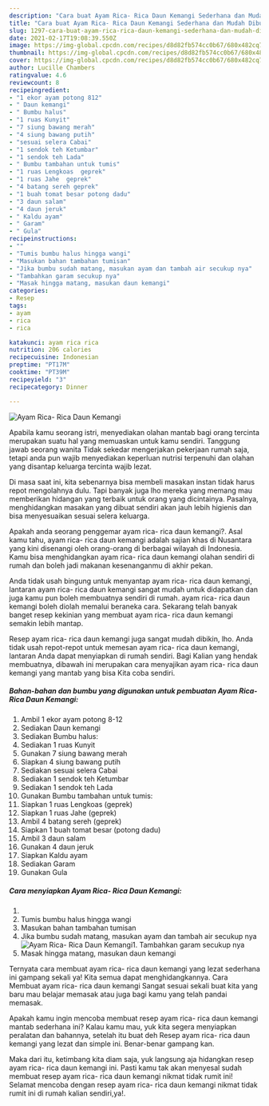 ```yaml
---
description: "Cara buat Ayam Rica- Rica Daun Kemangi Sederhana dan Mudah Dibuat"
title: "Cara buat Ayam Rica- Rica Daun Kemangi Sederhana dan Mudah Dibuat"
slug: 1297-cara-buat-ayam-rica-rica-daun-kemangi-sederhana-dan-mudah-dibuat
date: 2021-02-17T19:08:39.550Z
image: https://img-global.cpcdn.com/recipes/d8d82fb574cc0b67/680x482cq70/ayam-rica-rica-daun-kemangi-foto-resep-utama.jpg
thumbnail: https://img-global.cpcdn.com/recipes/d8d82fb574cc0b67/680x482cq70/ayam-rica-rica-daun-kemangi-foto-resep-utama.jpg
cover: https://img-global.cpcdn.com/recipes/d8d82fb574cc0b67/680x482cq70/ayam-rica-rica-daun-kemangi-foto-resep-utama.jpg
author: Lucille Chambers
ratingvalue: 4.6
reviewcount: 8
recipeingredient:
- "1 ekor ayam potong 812"
- " Daun kemangi"
- " Bumbu halus"
- "1 ruas Kunyit"
- "7 siung bawang merah"
- "4 siung bawang putih"
- "sesuai selera Cabai"
- "1 sendok teh Ketumbar"
- "1 sendok teh Lada"
- " Bumbu tambahan untuk tumis"
- "1 ruas Lengkoas  geprek"
- "1 ruas Jahe  geprek"
- "4 batang sereh geprek"
- "1 buah tomat besar potong dadu"
- "3 daun salam"
- "4 daun jeruk"
- " Kaldu ayam"
- " Garam"
- " Gula"
recipeinstructions:
- ""
- "Tumis bumbu halus hingga wangi"
- "Masukan bahan tambahan tumisan"
- "Jika bumbu sudah matang, masukan ayam dan tambah air secukup nya"
- "Tambahkan garam secukup nya"
- "Masak hingga matang, masukan daun kemangi"
categories:
- Resep
tags:
- ayam
- rica
- rica

katakunci: ayam rica rica 
nutrition: 206 calories
recipecuisine: Indonesian
preptime: "PT17M"
cooktime: "PT39M"
recipeyield: "3"
recipecategory: Dinner

---
```



![Ayam Rica- Rica Daun Kemangi](https://img-global.cpcdn.com/recipes/d8d82fb574cc0b67/680x482cq70/ayam-rica-rica-daun-kemangi-foto-resep-utama.jpg)

Apabila kamu seorang istri, menyediakan olahan mantab bagi orang tercinta merupakan suatu hal yang memuaskan untuk kamu sendiri. Tanggung jawab seorang  wanita Tidak sekedar mengerjakan pekerjaan rumah saja, tetapi anda pun wajib menyediakan keperluan nutrisi terpenuhi dan olahan yang disantap keluarga tercinta wajib lezat.

Di masa  saat ini, kita sebenarnya bisa membeli masakan instan tidak harus repot mengolahnya dulu. Tapi banyak juga lho mereka yang memang mau memberikan hidangan yang terbaik untuk orang yang dicintainya. Pasalnya, menghidangkan masakan yang dibuat sendiri akan jauh lebih higienis dan bisa menyesuaikan sesuai selera keluarga. 



Apakah anda seorang penggemar ayam rica- rica daun kemangi?. Asal kamu tahu, ayam rica- rica daun kemangi adalah sajian khas di Nusantara yang kini disenangi oleh orang-orang di berbagai wilayah di Indonesia. Kamu bisa menghidangkan ayam rica- rica daun kemangi olahan sendiri di rumah dan boleh jadi makanan kesenanganmu di akhir pekan.

Anda tidak usah bingung untuk menyantap ayam rica- rica daun kemangi, lantaran ayam rica- rica daun kemangi sangat mudah untuk didapatkan dan juga kamu pun boleh membuatnya sendiri di rumah. ayam rica- rica daun kemangi boleh diolah memalui beraneka cara. Sekarang telah banyak banget resep kekinian yang membuat ayam rica- rica daun kemangi semakin lebih mantap.

Resep ayam rica- rica daun kemangi juga sangat mudah dibikin, lho. Anda tidak usah repot-repot untuk memesan ayam rica- rica daun kemangi, lantaran Anda dapat menyiapkan di rumah sendiri. Bagi Kalian yang hendak membuatnya, dibawah ini merupakan cara menyajikan ayam rica- rica daun kemangi yang mantab yang bisa Kita coba sendiri.

<!--inarticleads1-->

##### Bahan-bahan dan bumbu yang digunakan untuk pembuatan Ayam Rica- Rica Daun Kemangi:

1. Ambil 1 ekor ayam potong 8-12
1. Sediakan  Daun kemangi
1. Sediakan  Bumbu halus:
1. Sediakan 1 ruas Kunyit
1. Gunakan 7 siung bawang merah
1. Siapkan 4 siung bawang putih
1. Sediakan sesuai selera Cabai
1. Sediakan 1 sendok teh Ketumbar
1. Sediakan 1 sendok teh Lada
1. Gunakan  Bumbu tambahan untuk tumis:
1. Siapkan 1 ruas Lengkoas  (geprek)
1. Siapkan 1 ruas Jahe  (geprek)
1. Ambil 4 batang sereh (geprek)
1. Siapkan 1 buah tomat besar (potong dadu)
1. Ambil 3 daun salam
1. Gunakan 4 daun jeruk
1. Siapkan  Kaldu ayam
1. Sediakan  Garam
1. Gunakan  Gula




<!--inarticleads2-->

##### Cara menyiapkan Ayam Rica- Rica Daun Kemangi:

1. 
1. Tumis bumbu halus hingga wangi
1. Masukan bahan tambahan tumisan
1. Jika bumbu sudah matang, masukan ayam dan tambah air secukup nya
<img src="//assets-global.cpcdn.com/assets/icons/button_play-2c75c40dde080a61004c1f40b05d8f140eaff45d7e9e6481dc71c63d2e7c4909.png" alt="Ayam Rica- Rica Daun Kemangi">1. Tambahkan garam secukup nya
1. Masak hingga matang, masukan daun kemangi




Ternyata cara membuat ayam rica- rica daun kemangi yang lezat sederhana ini gampang sekali ya! Kita semua dapat menghidangkannya. Cara Membuat ayam rica- rica daun kemangi Sangat sesuai sekali buat kita yang baru mau belajar memasak atau juga bagi kamu yang telah pandai memasak.

Apakah kamu ingin mencoba membuat resep ayam rica- rica daun kemangi mantab sederhana ini? Kalau kamu mau, yuk kita segera menyiapkan peralatan dan bahannya, setelah itu buat deh Resep ayam rica- rica daun kemangi yang lezat dan simple ini. Benar-benar gampang kan. 

Maka dari itu, ketimbang kita diam saja, yuk langsung aja hidangkan resep ayam rica- rica daun kemangi ini. Pasti kamu tak akan menyesal sudah membuat resep ayam rica- rica daun kemangi nikmat tidak rumit ini! Selamat mencoba dengan resep ayam rica- rica daun kemangi nikmat tidak rumit ini di rumah kalian sendiri,ya!.

